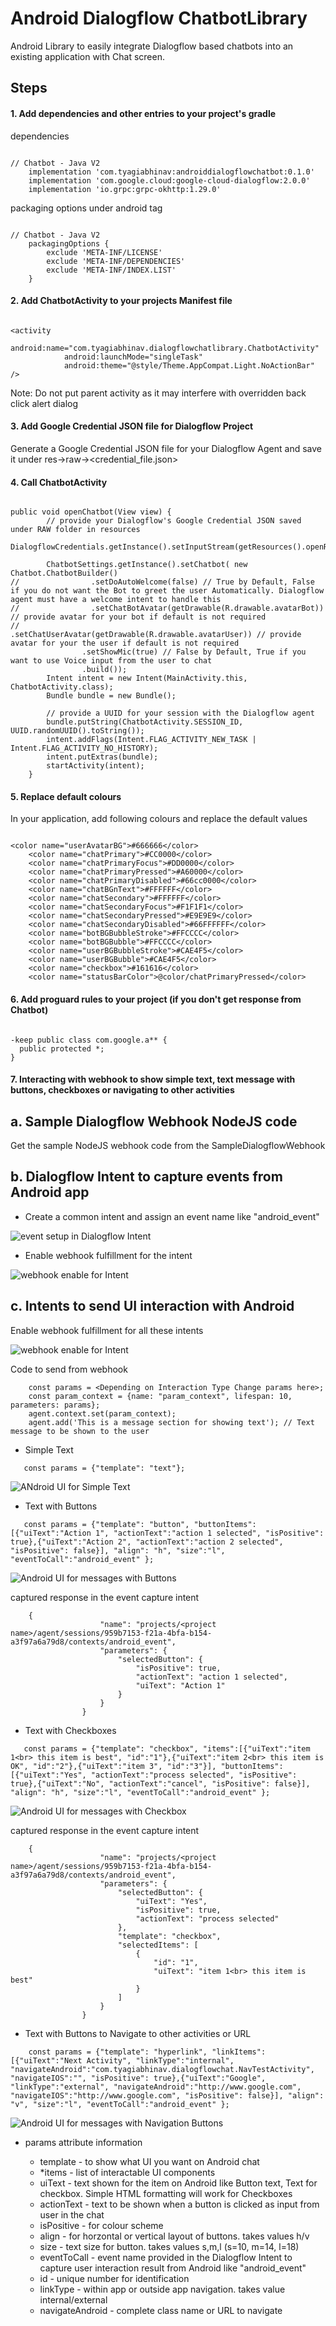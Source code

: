 # Android Dialogflow ChatbotLibrary
Android Library to easily integrate Dialogflow based chatbots into an existing application with Chat screen.

## Steps
#### 1. Add dependencies and other entries to your project's gradle
dependencies
```

// Chatbot - Java V2
    implementation 'com.tyagiabhinav:androiddialogflowchatbot:0.1.0'
    implementation 'com.google.cloud:google-cloud-dialogflow:2.0.0'
    implementation 'io.grpc:grpc-okhttp:1.29.0'

```

packaging options under android tag
```

// Chatbot - Java V2
    packagingOptions {
        exclude 'META-INF/LICENSE'
        exclude 'META-INF/DEPENDENCIES'
        exclude 'META-INF/INDEX.LIST'
    }

```


#### 2. Add ChatbotActivity to your projects Manifest file
```

<activity
            android:name="com.tyagiabhinav.dialogflowchatlibrary.ChatbotActivity"
            android:launchMode="singleTask"
            android:theme="@style/Theme.AppCompat.Light.NoActionBar" />

```
Note: Do not put parent activity as it may interfere with overridden back click alert dialog


#### 3. Add Google Credential JSON file for Dialogflow Project
Generate a Google Credential JSON file for your Dialogflow Agent and 
save it under res->raw-><credential_file.json>



#### 4. Call ChatbotActivity
```

public void openChatbot(View view) {
        // provide your Dialogflow's Google Credential JSON saved under RAW folder in resources
        DialogflowCredentials.getInstance().setInputStream(getResources().openRawResource(R.raw.test_agent_credentials));

        ChatbotSettings.getInstance().setChatbot( new Chatbot.ChatbotBuilder()
//                .setDoAutoWelcome(false) // True by Default, False if you do not want the Bot to greet the user Automatically. Dialogflow agent must have a welcome intent to handle this
//                .setChatBotAvatar(getDrawable(R.drawable.avatarBot)) // provide avatar for your bot if default is not required
//                .setChatUserAvatar(getDrawable(R.drawable.avatarUser)) // provide avatar for your the user if default is not required
                .setShowMic(true) // False by Default, True if you want to use Voice input from the user to chat
                .build());
        Intent intent = new Intent(MainActivity.this, ChatbotActivity.class);
        Bundle bundle = new Bundle();

        // provide a UUID for your session with the Dialogflow agent
        bundle.putString(ChatbotActivity.SESSION_ID, UUID.randomUUID().toString());
        intent.addFlags(Intent.FLAG_ACTIVITY_NEW_TASK | Intent.FLAG_ACTIVITY_NO_HISTORY);
        intent.putExtras(bundle);
        startActivity(intent);
    }

```


#### 5. Replace default colours
In your application, add following colours and replace the default values
```

<color name="userAvatarBG">#666666</color>
    <color name="chatPrimary">#CC0000</color>
    <color name="chatPrimaryFocus">#DD0000</color>
    <color name="chatPrimaryPressed">#A60000</color>
    <color name="chatPrimaryDisabled">#66cc0000</color>
    <color name="chatBGnText">#FFFFFF</color>
    <color name="chatSecondary">#FFFFFF</color>
    <color name="chatSecondaryFocus">#F1F1F1</color>
    <color name="chatSecondaryPressed">#E9E9E9</color>
    <color name="chatSecondaryDisabled">#66FFFFFF</color>
    <color name="botBGBubbleStroke">#FFCCCC</color>
    <color name="botBGBubble">#FFCCCC</color>
    <color name="userBGBubbleStroke">#CAE4F5</color>
    <color name="userBGBubble">#CAE4F5</color>
    <color name="checkbox">#161616</color>
    <color name="statusBarColor">@color/chatPrimaryPressed</color>

```


#### 6. Add proguard rules to your project (if you don't get response from Chatbot)
```     

-keep public class com.google.a** {
  public protected *;
}

```

#### 7. Interacting with webhook to show simple text, text message with buttons, checkboxes or navigating to other activities

## a. Sample Dialogflow Webhook NodeJS code 
Get the sample NodeJS webhook code from the SampleDialogflowWebhook

## b. Dialogflow Intent to capture events from Android app
- Create a common intent and assign an event name like "android_event"

![event setup in Dialogflow Intent](https://github.com/abhi007tyagi/Android_Dialogflow_Chatbot_Library/blob/master/SampleDialogflowWebhook/images_for_understanding/android_event.JPG)


- Enable webhook fulfillment for the intent

![webhook enable for Intent](https://github.com/abhi007tyagi/Android_Dialogflow_Chatbot_Library/blob/master/SampleDialogflowWebhook/images_for_understanding/Capture_Android_Event.JPG)


## c. Intents to send UI interaction with Android
Enable webhook fulfillment for all these intents

![webhook enable for Intent](https://github.com/abhi007tyagi/Android_Dialogflow_Chatbot_Library/blob/master/SampleDialogflowWebhook/images_for_understanding/Test%20Intent.JPG)

Code to send from webhook
```
    const params = <Depending on Interaction Type Change params here>;
    const param_context = {name: "param_context", lifespan: 10, parameters: params};
    agent.context.set(param_context);
    agent.add('This is a message section for showing text'); // Text message to be shown to the user

```
- Simple Text
 ```
    const params = {"template": "text"};
 ```
![ANdroid UI for Simple Text](https://github.com/abhi007tyagi/Android_Dialogflow_Chatbot_Library/blob/master/SampleDialogflowWebhook/images_for_understanding/text_message.JPG)

- Text with Buttons
 ```
    const params = {"template": "button", "buttonItems":[{"uiText":"Action 1", "actionText":"action 1 selected", "isPositive": true},{"uiText":"Action 2", "actionText":"action 2 selected", "isPositive": false}], "align": "h", "size":"l", "eventToCall":"android_event" };
 ```
![Android UI for messages with Buttons](https://github.com/abhi007tyagi/Android_Dialogflow_Chatbot_Library/blob/master/SampleDialogflowWebhook/images_for_understanding/button_message.JPG)

  captured response in the event capture intent
```
    {
    				"name": "projects/<project name>/agent/sessions/959b7153-f21a-4bfa-b154-a3f97a6a79d8/contexts/android_event",
    				"parameters": {
    					"selectedButton": {
    						"isPositive": true,
    						"actionText": "action 1 selected",
    						"uiText": "Action 1"
    					}
    				}
    			}
```    

- Text with Checkboxes
 ```
    const params = {"template": "checkbox", "items":[{"uiText":"item 1<br> this item is best", "id":"1"},{"uiText":"item 2<br> this item is OK", "id":"2"},{"uiText":"item 3", "id":"3"}], "buttonItems":[{"uiText":"Yes", "actionText":"process selected", "isPositive": true},{"uiText":"No", "actionText":"cancel", "isPositive": false}], "align": "h", "size":"l", "eventToCall":"android_event" };
 ```  
 ![Android UI for messages with Checkbox](https://github.com/abhi007tyagi/Android_Dialogflow_Chatbot_Library/blob/master/SampleDialogflowWebhook/images_for_understanding/checkbox_message.JPG)
 
  captured response in the event capture intent
```
    {
    				"name": "projects/<project name>/agent/sessions/959b7153-f21a-4bfa-b154-a3f97a6a79d8/contexts/android_event",
    				"parameters": {
    					"selectedButton": {
    						"uiText": "Yes",
    						"isPositive": true,
    						"actionText": "process selected"
    					},
    					"template": "checkbox",
    					"selectedItems": [
    						{
    							"id": "1",
    							"uiText": "item 1<br> this item is best"
    						}
    					]
    				}
    			}
```     
  
- Text with Buttons to Navigate to other activities or URL
```
    const params = {"template": "hyperlink", "linkItems":[{"uiText":"Next Activity", "linkType":"internal", "navigateAndroid":"com.tyagiabhinav.dialogflowchat.NavTestActivity", "navigateIOS":"", "isPositive": true},{"uiText":"Google", "linkType":"external", "navigateAndroid":"http://www.google.com", "navigateIOS":"http://www.google.com", "isPositive": false}], "align": "v", "size":"l", "eventToCall":"android_event" };
```  
![Android UI for messages with Navigation Buttons](https://github.com/abhi007tyagi/Android_Dialogflow_Chatbot_Library/blob/master/SampleDialogflowWebhook/images_for_understanding/navigate_message.JPG)
      
- params attribute information

  - template - to show what UI you want on Android chat
  - *items - list of interactable UI components  
  - uiText - text shown for the item on Android like Button text, Text for checkbox. Simple HTML formatting will work for Checkboxes
  - actionText - text to be shown when a button is clicked as input from user in the chat
  - isPositive - for colour scheme
  - align - for horzontal or vertical layout of buttons. takes values h/v
  - size - text size for button. takes values s,m,l (s=10, m=14, l=18)  
  - eventToCall - event name provided in the Dialogflow Intent to capture user interaction result from Android like "android_event"
  - id - unique number for identification
  - linkType - within app or outside app navigation. takes value internal/external
  - navigateAndroid - complete class name or URL to navigate
  
    

